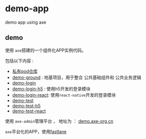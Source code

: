# demo-app

demo app using axe

## demo

使用 `axe`搭建的一个组件化APP实例代码。 

包括以下内容 :

* [私有pod仓库](https://github.com/axe-org/ios-private-spec)
* [demo-ground](https://github.com/axe-org/demo-ground) : 地基项目，用于整合 公共基础组件和 公共业务逻辑
* [demo-login](https://github.com/axe-org/demo-login)
* [demo-login-h5](https://github.com/axe-org/demo-login-h5) : 使用h5开发的登录模块
* [demo-login-react](https://github.com/axe-org/demo-login-react): 使用`react-native`开发的登录模块
* [demo-test](https://github.com/axe-org/demo-test)
* [demo-test-h5](https://github.com/axe-org/demo-test-h5)
* [demo-test-react](https://github.com/axe-org/demo-test-react)

使用 `axe-admin`管理平台 ， 地址为 ： [demo.axe-org.cn](https://demo.axe-org.cn)

`axe`平台化的APP，使用[fastlane](https://github.com/axe-org/fastlane)
